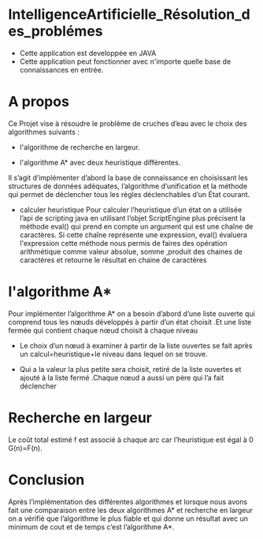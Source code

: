 # IntelligenceArtificielle_Résolution_des_problémes

- Cette application est developpée en JAVA
- Cette application peut fonctionner avec n'importe quelle base de connaissances en entrée.

# A propos

Ce Projet vise à résoudre le problème de cruches d’eau avec le choix des
algorithmes suivants :

- l'algorithme de recherche en largeur.

- l'algorithme A* avec deux heuristique différentes.

Il s’agit d’implémenter d’abord la base de connaissance en choisissant
les structures de données adéquates, l’algorithme d’unification et la
méthode qui permet de déclencher tous les règles déclenchables d’un
État courant.

- calculer heuristique
Pour calculer l’heuristique d’un état on a utilisée l’api de scripting java en utilisant
l’objet ScriptEngine plus précisent la méthode eval() qui prend en compte un
argument qui est une chaîne de caractères. Si cette chaîne représente une
expression, eval() évaluera l'expression cette méthode nous permis de faires des
opération arithmétique comme valeur absolue, somme ,produit des chaines de
caractères et retourne le résultat en chaine de caractères

# l'algorithme A* 

Pour implémenter l’algorithme A* on a besoin d’abord d’une liste ouverte qui
comprend tous les nœuds développés à partir d’un état choisit .Et une liste
fermée qui contient chaque nœud choisit à chaque niveau

- Le choix d’un nœud à examiner à partir de la liste ouvertes se fait après
un calcul=heuristique+le niveau dans lequel on se trouve.

- Qui a la valeur la plus petite sera choisit, retiré de la liste ouvertes et ajouté à
la liste fermé .Chaque nœud a aussi un père qui l’a fait déclencher


# Recherche en largeur

Le coût total estimé f est associé à chaque arc car l’heuristique est égal à 0
G(n)=F(n).

# Conclusion

Après l’implémentation des différentes algorithmes et lorsque nous avons fait
une comparaison entre les deux algorithmes A* et recherche en largeur on a
vérifié que l’algorithme le plus fiable et qui donne un résultat avec un minimum
de cout et de temps c’est l’algorithme A*.






